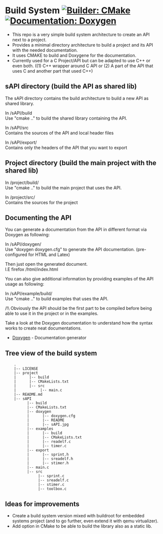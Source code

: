# Build System [![Builder: CMake](https://img.shields.io/badge/Builder-CMake-brightgreen.svg)](https://cmake.org/) [![Documentation: Doxygen](https://img.shields.io/badge/Documentation-Doxygen-brightgreen.svg)](http://www.stack.nl/~dimitri/doxygen/index.html)

- This repo is a very simple build system architecture to create an API next to a project.   
- Provides a minimal directory architecture to build a project and its API with the needed documentation.    
- It uses CMAKE to build and Doxygene for the documentation.   
- Currently used for a C Project/API but can be adapted to use C++ or even both. ((1) C++ wrapper around C API or (2) A part of the API that uses C and another part that used C++)

## sAPI directory (build the API as shared lib)   

The sAPI directory contains the build architecture to build a new API as shared library.   

In /sAPI/build   
Use "cmake .." to build the shared library containing the API.  

In /sAPI/src   
Contains the sources of the API and local header files       

In /sAPI/export/   
Contains only the headers of the API that you want to export    

## Project directory (build the main project with the shared lib)    

In /project/build/    
Use "cmake .." to build the main project that uses the API.   

In /project/src/    
Contains the sources for the project   

## Documenting the API
    
You can generate a documentation from the API in different format via Doxygen as following:    

In /sAPI/doxygen/    
Use "doxygen doxygen.cfg" to generate the API documentation. (pre-configured for HTML and Latex)    

Then just open the generated document.    
I.E firefox /html/index.html    

You can also give additional information by providing examples of the API usage as following:    

In /sAPI/example/build/   
Use "cmake .." to build examples that uses the API.    

/!\ Obviously the API should be the first part to be compiled before being able to use it in the project or in the examples.    

Take a look at the Doxygen documentation to understand how the syntax works to create neat documentations.

* [Doxygen](http://www.stack.nl/~dimitri/doxygen/index.html) - Documentation generator

## Tree view of the build system

```
    .
    |-- LICENSE
    |-- project
    |      |-- build
    |      |-- CMakeLists.txt
    |      |-- src
    |           |-- main.c
    |-- README.md
    |-- sAPI
          |-- build
          |-- CMakeLists.txt
          |-- doxygen
          |      |-- doxygen.cfg
          |      |-- README
          |      |-- sAPI.jpg
          |-- examples
          |      |-- build
          |      |-- CMakeLists.txt
          |      |-- readelf.c
          |      |-- timer.c
          |-- export
          |      |-- sprint.h
          |      |-- sreadelf.h
          |      |-- stimer.h
          |-- main.c
          |-- src
               |-- sprint.c
               |-- sreadelf.c
               |-- stimer.c
               |-- toolbox.c

```

## Ideas for improvements

* Create a build system version mixed with buildroot for embedded systems project (and to go further, even extend it with qemu virtualizer).
* Add option in CMake to be able to build the library also as a static lib.
